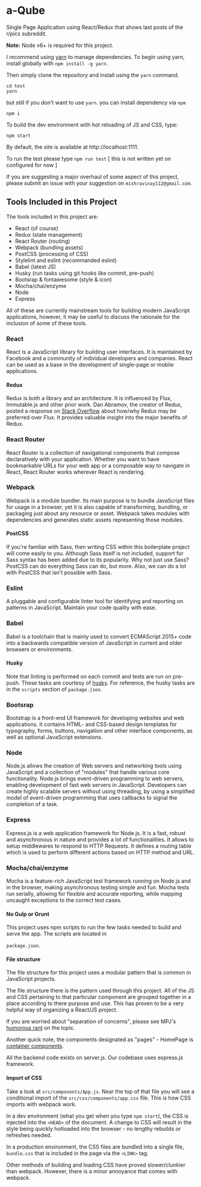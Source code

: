 # a-Qube

Single Page Application using React/Redux that shows last posts of the r/pics subreddit.

**Note:** Node v6+ is required for this project.

I recommend using [yarn](https://code.facebook.com/posts/1840075619545360) to manage dependencies. To begin using yarn, install globally with `npm install -g yarn`.

Then simply clone the repository and install using the `yarn` command.

```
cd test
yarn
```
but still if you don't want to use `yarn`. you can install dependency via `npm`

`npm i`

To build the dev environment with hot reloading of JS and CSS, type:

`npm start`

By default, the site is available at http://localhost:1111.

To run the test please type `npm run test` [ this is not written yet on configured for now ]

If you are suggesting a major overhaul of some aspect of this project, please submit an issue with your suggestion on `mishravinay112@gmail.com`.

## Tools Included in this Project

The tools included in this project are:

- React (of course)
- Redux (state management)
- React Router (routing)
- Webpack (bundling assets)
- PostCSS (processing of CSS)
- Stylelint and eslint (recommanded eslint)
- Babel (latest JS)
- Husky (run tasks using git hooks like commit, pre-push)
- Bootsrap & fontawesome (style & icon)
- Mocha/chai/enzyme
- Node
- Express

All of these are currently mainstream tools for building modern JavaScript applications, however, it may be useful to discuss the rationale for the inclusion of some of these tools.

### React
React is a JavaScript library for building user interfaces. It is maintained by Facebook and a community of individual developers and companies. React can be used as a base in the development of single-page or mobile applications.

#### Redux
Redux is both a library and an architecture. It is influenced by Flux, Immutable.js and other prior work. Dan Abramov, the creator of Redux, posted a response on [Stack Overflow](http://stackoverflow.com/questions/32461229/why-use-redux-over-facebook-flux) about how/why Redux may be preferred over Flux. It provides valuable insight into the major benefits of Redux.

### React Router
React Router is a collection of navigational components that compose declaratively with your application. Whether you want to have bookmarkable URLs for your web app or a composable way to navigate in React, React Router works wherever React is rendering.

### Webpack
Webpack is a module bundler. Its main purpose is to bundle JavaScript files for usage in a browser, yet it is also capable of transforming, bundling, or packaging just about any resource or asset. Webpack takes modules with dependencies and generates static assets representing those modules.

#### PostCSS
If you're familiar with Sass, then writing CSS within this boilerplate project will come easily to you. Although Sass itself is not included, support for Sass syntax has been added due to its popularity. Why not just use Sass? PostCSS can do everything Sass can do, but more. Also, we can do a lot with PostCSS that isn't possible with Sass.

### Eslint
A pluggable and configurable linter tool for identifying and reporting on patterns in JavaScript. Maintain your code quality with ease.

### Babel
Babel is a toolchain that is mainly used to convert ECMAScript 2015+ code into a backwards compatible version of JavaScript in current and older browsers or environments.

#### Husky
Note that linting is performed on each commit and tests are run on pre-push. These tasks are courtesy of [husky](https://www.npmjs.com/package/husky). For reference, the husky tasks are in the `scripts` section of `package.json`.

### Bootsrap
Bootstrap is a front-end UI framework for developing websites and web applications. It contains HTML- and CSS-based design templates for typography, forms, buttons, navigation and other interface components, as well as optional JavaScript extensions.

### Node
Node.js allows the creation of Web servers and networking tools using JavaScript and a collection of "modules" that handle various core functionality. Node.js brings event-driven programming to web servers, enabling development of fast web servers in JavaScript. Developers can create highly scalable servers without using threading, by using a simplified model of event-driven programming that uses callbacks to signal the completion of a task.

### Express
Express.js is a web application framework for Node.js. It is a fast, robust and asynchronous in nature and provides a lot of functionalities. It allows to setup middlewares to respond to HTTP Requests. It defines a routing table which is used to perform different actions based on HTTP method and URL.

### Mocha/chai/enzyme
Mocha is a feature-rich JavaScript test framework running on Node.js and in the browser, making asynchronous testing simple and fun. Mocha tests run serially, allowing for flexible and accurate reporting, while mapping uncaught exceptions to the correct test cases.

#### No Gulp or Grunt
This project uses npm scripts to run the few tasks needed to build and serve the app. The scripts are located in

`package.json`.

#### File structure
The file structure for this project uses a modular pattern that is common in JavaScript projects.

The file structure there is the pattern used through this project. All of the JS and CSS pertaining to that particular component are grouped together in a place according to there purpose and use. This has proven to be a very helpful way of organizing a React/JS project.

If you are worried about "separation of concerns", please see MPJ's [humorous rant](https://www.youtube.com/watch?v=0ZNIQOO2sfA) on the topic.

Another quick note, the components designated as "pages" - HomePage is [container components](http://redux.js.org/docs/basics/UsageWithReact.html#presentational-and-container-components).

All the backend code exists on server.js. Our codebase uses express.js framework.

#### Import of CSS
Take a look at `src/components/App.js`. Near the top of that file you will see a conditional import of the `src/css/components/app.css` file. This is how CSS imports with webpack work.

In a dev environment (what you get when you type `npm start`), the CSS is injected into the `<HEAD>` of the document. A change to CSS will result in the style being quickly hotloaded into the browser - no lengthy rebuilds or refreshes needed.

In a production environment, the CSS files are bundled into a single file, `bundle.css` that is included in the page via the `<LINK>` tag.

Other methods of building and loading CSS have proved slower/clunkier than webpack. However, there is a minor annoyance that comes with webpack.

